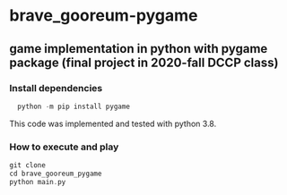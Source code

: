 # brave_gooreum-pygame
## game implementation in python with pygame package (final project in 2020-fall DCCP class)

### Install dependencies
``` C
  python -m pip install pygame
```
This code was implemented and tested with python 3.8.

### How to execute and play

``` C
git clone 
cd brave_gooreum_pygame
python main.py
```
